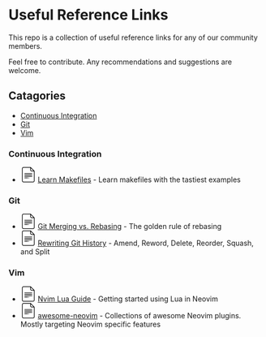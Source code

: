 # Useful Reference Links

This repo is a collection of useful reference links for any of our community members.

Feel free to contribute. Any recommendations and suggestions are welcome.

## Catagories

- [Continuous Integration](#continuous-integration)
- [Git](#git)
- [Vim](#vim)

### Continuous Integration

- [![Docs][docs icon]](https://makefiletutorial.com/#top) [Learn Makefiles](https://makefiletutorial.com/#top) - Learn makefiles with the tastiest examples

### Git

- [![Docs][docs icon]](https://www.atlassian.com/git/tutorials/merging-vs-rebasing#the-golden-rule-of-rebasing) [Git Merging vs. Rebasing](https://www.atlassian.com/git/tutorials/merging-vs-rebasing#the-golden-rule-of-rebasing) - The golden rule of rebasing
- [![Docs][docs icon]](https://www.themoderncoder.com/rewriting-git-history/) [Rewriting Git History](https://www.themoderncoder.com/rewriting-git-history/) - Amend, Reword, Delete, Reorder, Squash, and Split

### Vim

- [![Docs][docs icon]](https://github.com/nanotee/nvim-lua-guide) [Nvim Lua Guide](https://github.com/nanotee/nvim-lua-guide) - Getting started using Lua in Neovim
- [![Docs][docs icon]](https://github.com/rockerBOO/awesome-neovim) [awesome-neovim](https://github.com/rockerBOO/awesome-neovim) - Collections of awesome Neovim plugins. Mostly targeting Neovim specific features

[docs icon]: ./assets/docs.svg
